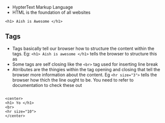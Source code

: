 - HypterText Markup Language
- HTML is the foundation of all websites

```
<h1> Aish is Awesome </h1>
```

## Tags

- Tags basically tell our browser how to structure the content within the tags. Eg: `<h1> Aish is awesome </h1>` tells the browser to structure this as 
- Some tags are self closing like the `<br>` tag used for inserting line break
- Atrributes are the thingies within the tag opening and closing that tell the browser more information about the content. Eg `<hr size="3">` tells the browser how thich the line ought to be. You need to refer to documentation to check these out

```

<center>
<h1> Yo </h1>
<br>
<hr size="10">
</center>

```
